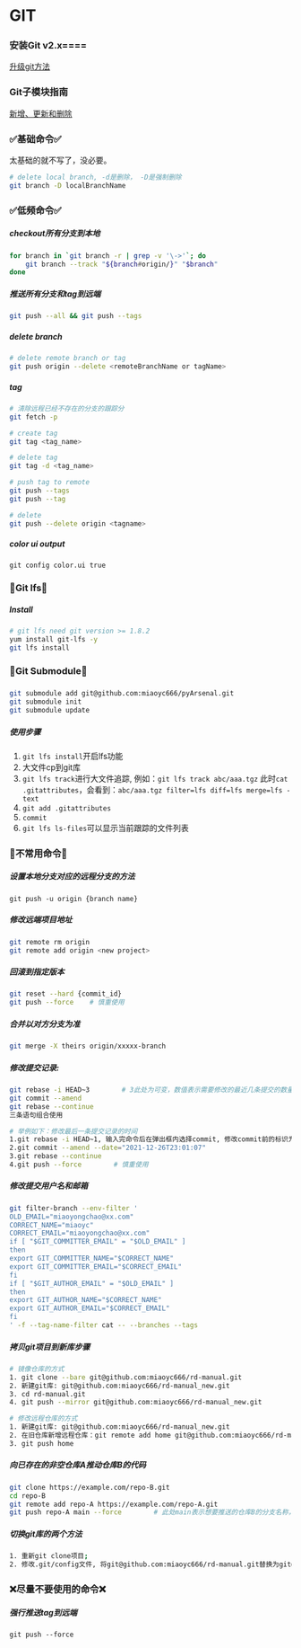 # GIT

### 安装Git v2.x====
[升级git方法](Install.md)

### Git子模块指南
[新增、更新和删除](submodule.md)

### ✅基础命令✅
太基础的就不写了，没必要。
```bash
# delete local branch, -d是删除， -D是强制删除
git branch -D localBranchName
```

### ✅低频命令✅
##### checkout所有分支到本地
```bash
for branch in `git branch -r | grep -v '\->'`; do
    git branch --track "${branch#origin/}" "$branch"
done
```

##### 推送所有分支和tag到远端
```bash
git push --all && git push --tags
```

##### delete branch
```bash
# delete remote branch or tag
git push origin --delete <remoteBranchName or tagName>
```

##### tag
```bash
# 清除远程已经不存在的分支的跟踪分
git fetch -p

# create tag
git tag <tag_name>

# delete tag
git tag -d <tag_name>

# push tag to remote
git push --tags
git push --tag

# delete
git push --delete origin <tagname>
```

##### color ui output
`git config color.ui true`

### 🔶Git lfs🔶
##### Install
```bash
# git lfs need git version >= 1.8.2
yum install git-lfs -y
git lfs install
```

### 🔶Git Submodule🔶
##### 
```bash
git submodule add git@github.com:miaoyc666/pyArsenal.git
git submodule init
git submodule update
```

##### 使用步骤
1. `git lfs install`开启lfs功能
2. 大文件cp到git库
3. `git lfs track`进行大文件追踪, 例如：`git lfs track abc/aaa.tgz`
此时`cat .gitattributes`，会看到：`abc/aaa.tgz filter=lfs diff=lfs merge=lfs -text`
4. `git add .gitattributes`
5. `commit`
6. `git lfs ls-files`可以显示当前跟踪的文件列表


### 🔶不常用命令🔶

##### 设置本地分支对应的远程分支的方法
`git push -u origin {branch name}`

##### 修改远端项目地址
```bash
git remote rm origin
git remote add origin <new project>
```

##### 回滚到指定版本
```bash
git reset --hard {commit_id}
git push --force    # 慎重使用
```

##### 合并以对方分支为准
```bash
git merge -X theirs origin/xxxxx-branch
```

##### 修改提交记录:
```bash
git rebase -i HEAD~3        # 3此处为可变，数值表示需要修改的最近几条提交的数量
git commit --amend 
git rebase --continue
三条语句组合使用

# 举例如下：修改最后一条提交记录的时间
1.git rebase -i HEAD~1, 输入完命令后在弹出框内选择commit, 修改commit前的标识为edit
2.git commit --amend --date="2021-12-26T23:01:07"
3.git rebase --continue
4.git push --force        # 慎重使用
```

##### 修改提交用户名和邮箱
```bash
git filter-branch --env-filter '
OLD_EMAIL="miaoyongchao@xx.com" 
CORRECT_NAME="miaoyc"
CORRECT_EMAIL="miaoyongchao@xx.com"
if [ "$GIT_COMMITTER_EMAIL" = "$OLD_EMAIL" ]
then
export GIT_COMMITTER_NAME="$CORRECT_NAME"
export GIT_COMMITTER_EMAIL="$CORRECT_EMAIL"
fi
if [ "$GIT_AUTHOR_EMAIL" = "$OLD_EMAIL" ]
then
export GIT_AUTHOR_NAME="$CORRECT_NAME"
export GIT_AUTHOR_EMAIL="$CORRECT_EMAIL"
fi
' -f --tag-name-filter cat -- --branches --tags
```

##### 拷贝git项目到新库步骤
```bash
# 镜像仓库的方式 
1. git clone --bare git@github.com:miaoyc666/rd-manual.git
2. 新建git库: git@github.com:miaoyc666/rd-manual_new.git
3. cd rd-manual.git
4. git push --mirror git@github.com:miaoyc666/rd-manual_new.git

# 修改远程仓库的方式
1. 新建git库: git@github.com:miaoyc666/rd-manual_new.git
2. 在旧仓库新增远程仓库：git remote add home git@github.com:miaoyc666/rd-manual_new.git
3. git push home 
```

##### 向已存在的非空仓库A推动仓库B的代码
```bash
git clone https://example.com/repo-B.git
cd repo-B
git remote add repo-A https://example.com/repo-A.git
git push repo-A main --force        # 此处main表示想要推送的仓库B的分支名称，如果仓库A存在main分支，会覆盖提交
```

##### 切换git库的两个方法
```bash
1. 重新git clone项目;
2. 修改.git/config文件, 将git@github.com:miaoyc666/rd-manual.git替换为git@github.com:miaoyc666/rd-manual_new.git
```

### ❌尽量不要使用的命令❌
##### 强行推送tag到远端
`git push --force`

